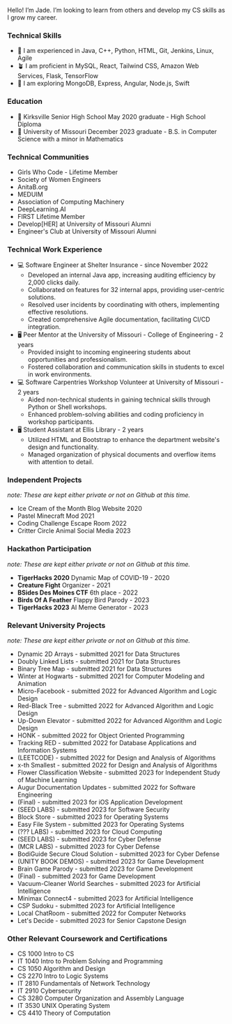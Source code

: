 Hello! I’m Jade. I’m looking to learn from others and develop my CS skills as I grow my career.

### Technical Skills
- 🌳 I am experienced in Java, C++, Python, HTML, Git, Jenkins, Linux, Agile
- 🪴 I am proficient in MySQL, React, Tailwind CSS, Amazon Web Services, Flask, TensorFlow
- 🌱 I am exploring  MongoDB, Express, Angular, Node.js, Swift

### Education
- 🐅 Kirksville Senior High School May 2020 graduate - High School Diploma
- 🐯 University of Missouri December 2023 graduate - B.S. in Computer Science with a minor in Mathematics

### Technical Communities
- Girls Who Code - Lifetime Member
- Society of Women Engineers
- AnitaB.org
- MEDUIM
- Association of Computing Machinery
- DeepLearning.AI
- FIRST Lifetime Member
- Develop[HER] at University of Missouri Alumni
- Engineer's Club at University of Missouri Alumni
  
### Technical Work Experience
- 💻 Software Engineer at Shelter Insurance - since November 2022
  - Developed an internal Java app, increasing auditing efficiency by 2,000 clicks daily.
  - Collaborated on features for 32 internal apps, providing user-centric solutions.
  - Resolved user incidents by coordinating with others, implementing effective resolutions.
  - Created comprehensive Agile documentation, facilitating CI/CD integration.
- 🖥 Peer Mentor at the University of Missouri - College of Engineering - 2 years
  - Provided insight to incoming engineering students about opportunities and professionalism.
  - Fostered collaboration and communication skills in students to excel in work environments.
- 💻 Software Carpentries Workshop Volunteer at University of Missouri - 2 years
  - Aided non-technical students in gaining technical skills through Python or Shell workshops.
  - Enhanced problem-solving abilities and coding proficiency in workshop participants.
- 🖥 Student Assistant at Ellis Library - 2 years
  - Utilized HTML and Bootstrap to enhance the department website's design and functionality.
  - Managed organization of physical documents and overflow items with attention to detail.

### Independent Projects    
*note: These are kept either private or not on Github at this time.*
- Ice Cream of the Month Blog Website 2020
- Pastel Minecraft Mod 2021
- Coding Challenge Escape Room 2022
- Critter Circle Animal Social Media 2023
 
### Hackathon Participation
*note: These are kept either private or not on Github at this time.* 
- **TigerHacks 2020** Dynamic Map of COVID-19 - 2020
- **Creature Fight** Organizer - 2021
- **BSides Des Moines CTF** 6th place - 2022
- **Birds Of A Feather** Flappy Bird Parody - 2023
- **TigerHacks 2023** AI Meme Generator - 2023

### Relevant University Projects
*note: These are kept either private or not on Github at this time.* 
- Dynamic 2D Arrays - submitted 2021 for Data Structures
- Doubly Linked Lists - submitted 2021 for Data Structures
- Binary Tree Map - submitted 2021 for Data Structures
- Winter at Hogwarts - submitted 2021 for Computer Modeling and Animation
- Micro-Facebook - submitted 2022 for Advanced Algorithm and Logic Design
- Red-Black Tree - submitted 2022 for Advanced Algorithm and Logic Design
- Up-Down Elevator - submitted 2022 for Advanced Algorithm and Logic Design
- HONK - submitted 2022 for Object Oriented Programming
- Tracking RED - submitted 2022 for Database Applications and Information Systems
- (LEETCODE) - submitted 2022 for Design and Analysis of Algorithms
- x-th Smallest - submitted 2022 for Design and Analysis of Algorithms
- Flower Classification Website - submitted 2023 for Independent Study of Machine Learning
- Augur Documentation Updates - submitted 2022 for Software Engineering
- (Final) - submitted 2023 for iOS Application Development
- (SEED LABS) - submitted 2023 for Software Security
- Block Store - submitted 2023 for Operating Systems
- Easy File System - submitted 2023 for Operating Systems
- (??? LABS) - submitted 2023 for Cloud Computing
- (SEED LABS) - submitted 2023 for Cyber Defense
- (MCR LABS) - submitted 2023 for Cyber Defense
- BodiGuide Secure Cloud Solution - submitted 2023 for Cyber Defense
- (UNITY BOOK DEMOS) - submitted 2023 for Game Development
- Brain Game Parody - submitted 2023 for Game Development
- (Final) - submitted 2023 for Game Development
- Vacuum-Cleaner World Searches - submitted 2023 for Artificial Intelligence
- Minimax Connect4 - submitted 2023 for Artificial Intelligence
- CSP Sudoku - submitted 2023 for Artificial Intelligence
- Local ChatRoom - submitted 2022 for Computer Networks
- Let's Decide - submitted 2023 for Senior Capstone Design

### Other Relevant Coursework and Certifications
- CS 1000 Intro to CS
- IT 1040 Intro to Problem Solving and Programming
- CS 1050 Algorithm and Design 
- CS 2270 Intro to Logic Systems
- IT 2810 Fundamentals of Network Technology
- IT 2910 Cybersecurity
- CS 3280 Computer Organization and Assembly Language
- IT 3530 UNIX Operating System 
- CS 4410 Theory of Computation 

<!---
JKNeeley/JKNeeley is a ✨ special ✨ repository because its `README.md` (this file) appears on your GitHub profile.
You can click the Preview link to take a look at your changes.
--->

